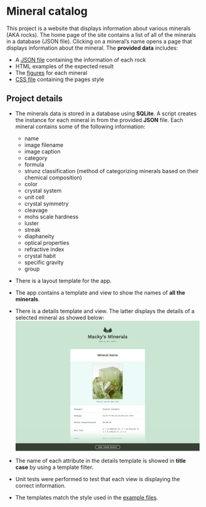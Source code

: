 # Mineral catalog
This project is a website that displays information about various minerals (AKA rocks). The home page of the site contains a list of all of the minerals in a database (JSON file). Clicking on a mineral’s name opens a page that displays information about the mineral.
The  **provided data** includes:

* A [JSON file](https://github.com/AaronMillOro/Mineral_catalog_Django/blob/master/mineral_catalog/minerals/resources/minerals.json) containing the information of each rock
* HTML examples of the expected result
* The [figures](https://github.com/AaronMillOro/Mineral_catalog_Django/tree/master/mineral_catalog/minerals/statics/img) for each mineral
* [CSS file](https://github.com/AaronMillOro/Mineral_catalog_Django/tree/master/mineral_catalog/static/css) containing the pages style
## Project details

* The minerals data is stored in a database using **SQLite**. A script creates the instance for each mineral in from the provided **JSON** file. Each mineral contains some of the following information:

	* name
	* image filename
	* image caption
	* category
	* formula
	* strunz classification (method of categorizing minerals based on their chemical composition)
	* color
	* crystal system
	* unit cell
	* crystal symmetry
	* cleavage
	* mohs scale hardness
	* luster
	* streak
	* diaphaneity
	* optical properties
	* refractive index
	* crystal habit
	* specific gravity
	* group
	
* There is a layout template for the app.
* The app contains a template and view to show the names of **all the minerals**.

* There is a details template and view. The latter displays the details of a selected mineral as showed below:
![Details display](https://github.com/AaronMillOro/Mineral_catalog_Django/blob/master/provided_data/detail-preview.png) 

* The name of each attribute in the details template is showed in **title case** by using a template filter.

* Unit tests were performed to test that each view is displaying the correct information.

* The templates match the style used in the [example files](https://github.com/AaronMillOro/Mineral_catalog_Django/tree/master/provided_data/example/).